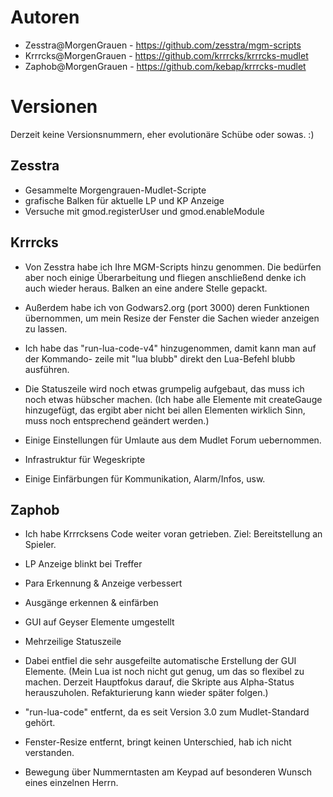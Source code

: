 Autoren
=======

* Zesstra@MorgenGrauen - https://github.com/zesstra/mgm-scripts
* Krrrcks@MorgenGrauen - https://github.com/krrrcks/krrrcks-mudlet
* Zaphob@MorgenGrauen - https://github.com/kebap/krrrcks-mudlet


Versionen
=========

Derzeit keine Versionsnummern, eher evolutionäre Schübe oder sowas. :)

Zesstra
-------

* Gesammelte Morgengrauen-Mudlet-Scripte
* grafische Balken für aktuelle LP und KP Anzeige
* Versuche mit gmod.registerUser und gmod.enableModule


Krrrcks 
-------

* Von Zesstra habe ich Ihre MGM-Scripts hinzu genommen. Die bedürfen aber noch 
  einige Überarbeitung und fliegen anschließend denke ich auch wieder heraus. 
  Balken an eine andere Stelle gepackt.

* Außerdem habe ich von Godwars2.org (port 3000) deren Funktionen übernommen, 
  um mein Resize der Fenster die Sachen wieder anzeigen zu lassen.

* Ich habe das "run-lua-code-v4" hinzugenommen, damit kann man auf der Kommando-
  zeile mit "lua blubb" direkt den Lua-Befehl blubb ausführen.

* Die Statuszeile wird noch etwas grumpelig aufgebaut, das muss ich noch etwas
  hübscher machen. (Ich habe alle Elemente mit createGauge hinzugefügt, das ergibt
  aber nicht bei allen Elementen wirklich Sinn, muss noch entsprechend geändert werden.)

* Einige Einstellungen für Umlaute aus dem Mudlet Forum uebernommen.

* Infrastruktur für Wegeskripte

* Einige Einfärbungen für Kommunikation, Alarm/Infos, usw.


Zaphob
------

* Ich habe Krrrcksens Code weiter voran getrieben. Ziel: Bereitstellung an Spieler.

* LP Anzeige blinkt bei Treffer
* Para Erkennung & Anzeige verbessert
* Ausgänge erkennen & einfärben

* GUI auf Geyser Elemente umgestellt
* Mehrzeilige Statuszeile
* Dabei entfiel die sehr ausgefeilte automatische Erstellung der GUI Elemente. 
  (Mein Lua ist noch nicht gut genug, um das so flexibel zu machen. Derzeit 
  Hauptfokus darauf, die Skripte aus Alpha-Status herauszuholen. Refakturierung 
  kann wieder später folgen.) 

* "run-lua-code" entfernt, da es seit Version 3.0 zum Mudlet-Standard gehört.
* Fenster-Resize entfernt, bringt keinen Unterschied, hab ich nicht verstanden.

* Bewegung über Nummerntasten am Keypad auf besonderen Wunsch eines einzelnen Herrn.
